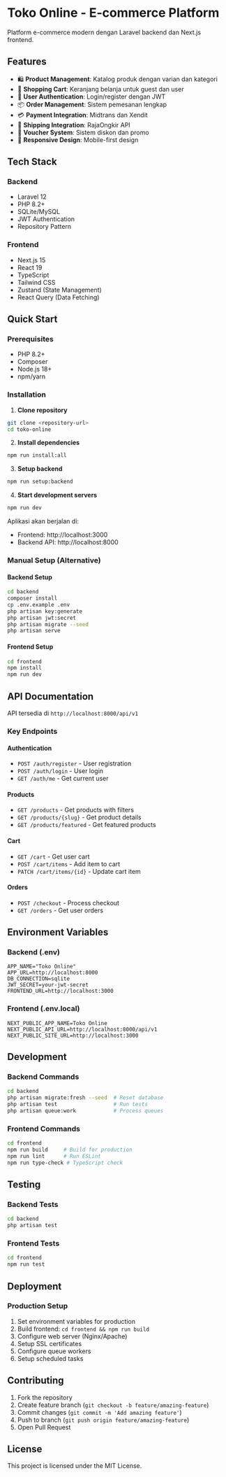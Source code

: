 # Toko Online - E-commerce Platform

Platform e-commerce modern dengan Laravel backend dan Next.js frontend.

## Features

- 🛍️ **Product Management**: Katalog produk dengan varian dan kategori
- 🛒 **Shopping Cart**: Keranjang belanja untuk guest dan user
- 👤 **User Authentication**: Login/register dengan JWT
- 📦 **Order Management**: Sistem pemesanan lengkap
- 💳 **Payment Integration**: Midtrans dan Xendit
- 🚚 **Shipping Integration**: RajaOngkir API
- 🎫 **Voucher System**: Sistem diskon dan promo
- 📱 **Responsive Design**: Mobile-first design

## Tech Stack

### Backend
- Laravel 12
- PHP 8.2+
- SQLite/MySQL
- JWT Authentication
- Repository Pattern

### Frontend
- Next.js 15
- React 19
- TypeScript
- Tailwind CSS
- Zustand (State Management)
- React Query (Data Fetching)

## Quick Start

### Prerequisites
- PHP 8.2+
- Composer
- Node.js 18+
- npm/yarn

### Installation

1. **Clone repository**
```bash
git clone <repository-url>
cd toko-online
```

2. **Install dependencies**
```bash
npm run install:all
```

3. **Setup backend**
```bash
npm run setup:backend
```

4. **Start development servers**
```bash
npm run dev
```

Aplikasi akan berjalan di:
- Frontend: http://localhost:3000
- Backend API: http://localhost:8000

### Manual Setup (Alternative)

#### Backend Setup
```bash
cd backend
composer install
cp .env.example .env
php artisan key:generate
php artisan jwt:secret
php artisan migrate --seed
php artisan serve
```

#### Frontend Setup
```bash
cd frontend
npm install
npm run dev
```

## API Documentation

API tersedia di `http://localhost:8000/api/v1`

### Key Endpoints

#### Authentication
- `POST /auth/register` - User registration
- `POST /auth/login` - User login
- `GET /auth/me` - Get current user

#### Products
- `GET /products` - Get products with filters
- `GET /products/{slug}` - Get product details
- `GET /products/featured` - Get featured products

#### Cart
- `GET /cart` - Get user cart
- `POST /cart/items` - Add item to cart
- `PATCH /cart/items/{id}` - Update cart item

#### Orders
- `POST /checkout` - Process checkout
- `GET /orders` - Get user orders

## Environment Variables

### Backend (.env)
```env
APP_NAME="Toko Online"
APP_URL=http://localhost:8000
DB_CONNECTION=sqlite
JWT_SECRET=your-jwt-secret
FRONTEND_URL=http://localhost:3000
```

### Frontend (.env.local)
```env
NEXT_PUBLIC_APP_NAME=Toko Online
NEXT_PUBLIC_API_URL=http://localhost:8000/api/v1
NEXT_PUBLIC_SITE_URL=http://localhost:3000
```

## Development

### Backend Commands
```bash
cd backend
php artisan migrate:fresh --seed  # Reset database
php artisan test                  # Run tests
php artisan queue:work            # Process queues
```

### Frontend Commands
```bash
cd frontend
npm run build     # Build for production
npm run lint      # Run ESLint
npm run type-check # TypeScript check
```

## Testing

### Backend Tests
```bash
cd backend
php artisan test
```

### Frontend Tests
```bash
cd frontend
npm run test
```

## Deployment

### Production Setup
1. Set environment variables for production
2. Build frontend: `cd frontend && npm run build`
3. Configure web server (Nginx/Apache)
4. Setup SSL certificates
5. Configure queue workers
6. Setup scheduled tasks

## Contributing

1. Fork the repository
2. Create feature branch (`git checkout -b feature/amazing-feature`)
3. Commit changes (`git commit -m 'Add amazing feature'`)
4. Push to branch (`git push origin feature/amazing-feature`)
5. Open Pull Request

## License

This project is licensed under the MIT License.